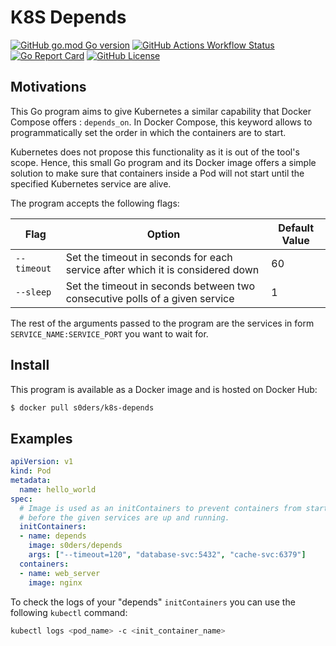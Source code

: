 # K8S Depends

<p>
  <a href="https://img.shields.io/github/go-mod/go-version/s0ders/k8s-depends"><img alt="GitHub go.mod Go version" src="https://img.shields.io/github/go-mod/go-version/s0ders/k8s-depends"></a>
  <a href="https://img.shields.io/github/actions/workflow/status/s0ders/k8s-depends/main.yaml?label=CI"><img alt="GitHub Actions Workflow Status" src="https://img.shields.io/github/actions/workflow/status/s0ders/k8s-depends/main.yaml?label=CI"></a>
  <a href="https://goreportcard.com/report/github.com/s0ders/k8s-depends"><img alt="Go Report Card" src="https://goreportcard.com/badge/github.com/s0ders/k8s-depends"></a>
  <a href="https://github.com/s0ders/k8s-depends/blob/main/LICENSE.md"><img alt="GitHub License" src="https://img.shields.io/github/license/s0ders/k8s-depends?label=License"></a>
</p>

## Motivations 

This Go program aims to give Kubernetes a similar capability that Docker Compose offers : `depends_on`. In Docker 
Compose, this keyword allows to programmatically set the order in which the containers are to start.

Kubernetes does not propose this functionality as it is out of the tool's scope. Hence, this small Go program and its 
Docker image offers a simple solution to make sure that containers inside a Pod will not start until the specified 
Kubernetes service are alive. 

The program accepts the following flags:

| Flag        | Option                                                                        | Default Value |
|-------------|-------------------------------------------------------------------------------|---------------|
| `--timeout` | Set the timeout in seconds for each service after which it is considered down | 60            |
| `--sleep`   | Set the timeout in seconds between two consecutive polls of a given service   | 1             |

The rest of the arguments passed to the program are the services in form `SERVICE_NAME:SERVICE_PORT` you want to wait for.

## Install

This program is available as a Docker image and is hosted on Docker Hub:
```bash
$ docker pull s0ders/k8s-depends
```

## Examples

```yaml
apiVersion: v1
kind: Pod
metadata:
  name: hello_world
spec:
  # Image is used as an initContainers to prevent containers from starting
  # before the given services are up and running.
  initContainers:
  - name: depends
    image: s0ders/depends
    args: ["--timeout=120", "database-svc:5432", "cache-svc:6379"]
  containers:
  - name: web_server
    image: nginx
```

To check the logs of your "depends" `initContainers` you can use the following `kubectl` command:

```bash
kubectl logs <pod_name> -c <init_container_name>
```

